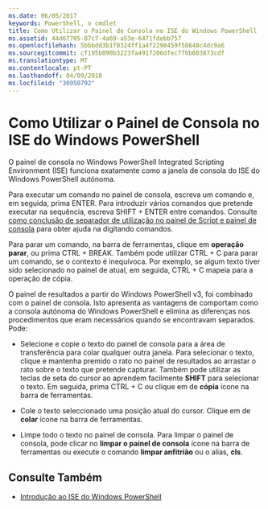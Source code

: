 ```yaml
---
ms.date: 06/05/2017
keywords: PowerShell, o cmdlet
title: Como Utilizar o Painel de Consola no ISE do Windows PowerShell
ms.assetid: 44d67705-87c7-4a69-a53e-6471fdebb757
ms.openlocfilehash: 5bbbdd3b1f0324ff1a4f2298459f58640c4dc9a6
ms.sourcegitcommit: cf195b090b3223fa4917206dfec7f0b603873cdf
ms.translationtype: MT
ms.contentlocale: pt-PT
ms.lasthandoff: 04/09/2018
ms.locfileid: "30950792"
---
```

# <a name="how-to-use-the-console-pane-in-the-windows-powershell-ise"></a>Como Utilizar o Painel de Consola no ISE do Windows PowerShell

O painel de consola no Windows PowerShell Integrated Scripting Environment (ISE) funciona exatamente como a janela de consola do ISE do Windows PowerShell autónoma.

Para executar um comando no painel de consola, escreva um comando e, em seguida, prima ENTER. Para introduzir vários comandos que pretende executar na sequência, escreva SHIFT + ENTER entre comandos. Consulte [como conclusão de separador de utilização no painel de Script e painel de consola](How-to-Use-Tab-Completion-in-the-Script-Pane-and-Console-Pane.md) para obter ajuda na digitando comandos.

Para parar um comando, na barra de ferramentas, clique em **operação parar**, ou prima CTRL + BREAK. Também pode utilizar CTRL + C para parar um comando, se o contexto é inequívoca. Por exemplo, se algum texto tiver sido selecionado no painel de atual, em seguida, CTRL + C mapeia para a operação de cópia.

O painel de resultados a partir do Windows PowerShell v3, foi combinado com o painel de consola. Isto apresenta as vantagens de comportam como a consola autónoma do Windows PowerShell e elimina as diferenças nos procedimentos que eram necessários quando se encontravam separados. Pode:

- Selecione e copie o texto do painel de consola para a área de transferência para colar qualquer outra janela. Para selecionar o texto, clique e mantenha premido o rato no painel de resultados ao arrastar o rato sobre o texto que pretende capturar. Também pode utilizar as teclas de seta do cursor ao aprendem facilmente **SHIFT** para selecionar o texto. Em seguida, prima CTRL + C ou clique em de **cópia** ícone na barra de ferramentas.

- Cole o texto seleccionado uma posição atual do cursor. Clique em de **colar** ícone na barra de ferramentas.

- Limpe todo o texto no painel de consola. Para limpar o painel de consola, pode clicar no **limpar o painel de consola** ícone na barra de ferramentas ou execute o comando **limpar anfitrião** ou o alias, **cls**.

## <a name="see-also"></a>Consulte Também

- [Introdução ao ISE do Windows PowerShell](Introducing-the-Windows-PowerShell-ISE.md)